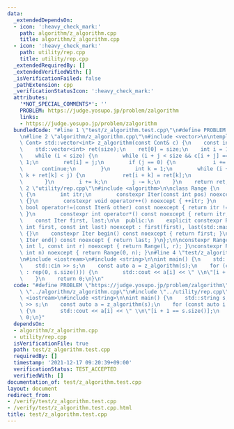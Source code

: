 ```yaml
---
data:
  _extendedDependsOn:
  - icon: ':heavy_check_mark:'
    path: algorithm/z_algorithm.cpp
    title: algorithm/z_algorithm.cpp
  - icon: ':heavy_check_mark:'
    path: utility/rep.cpp
    title: utility/rep.cpp
  _extendedRequiredBy: []
  _extendedVerifiedWith: []
  _isVerificationFailed: false
  _pathExtension: cpp
  _verificationStatusIcon: ':heavy_check_mark:'
  attributes:
    '*NOT_SPECIAL_COMMENTS*': ''
    PROBLEM: https://judge.yosupo.jp/problem/zalgorithm
    links:
    - https://judge.yosupo.jp/problem/zalgorithm
  bundledCode: "#line 1 \"test/z_algorithm.test.cpp\"\n#define PROBLEM \"https://judge.yosupo.jp/problem/zalgorithm\"\
    \n#line 2 \"algorithm/z_algorithm.cpp\"\n#include <vector>\n\ntemplate <class\
    \ Cont> std::vector<int> z_algorithm(const Cont& c) {\n    const int size = c.size();\n\
    \    std::vector<int> ret(size);\n    ret[0] = size;\n    int i = 1, j = 0;\n\
    \    while (i < size) {\n        while (i + j < size && c[i + j] == c[j]) j +=\
    \ 1;\n        ret[i] = j;\n        if (j == 0) {\n            i += 1;\n      \
    \      continue;\n        }\n        int k = 1;\n        while (i + k < size &&\
    \ k + ret[k] < j) {\n            ret[i + k] = ret[k];\n            k += 1;\n \
    \       }\n        i += k;\n        j -= k;\n    }\n    return ret;\n}\n#line\
    \ 2 \"utility/rep.cpp\"\n#include <algorithm>\n\nclass Range {\n    struct Iter\
    \ {\n        int itr;\n        constexpr Iter(const int pos) noexcept : itr(pos)\
    \ {}\n        constexpr void operator++() noexcept { ++itr; }\n        constexpr\
    \ bool operator!=(const Iter& other) const noexcept { return itr != other.itr;\
    \ }\n        constexpr int operator*() const noexcept { return itr; }\n    };\n\
    \    const Iter first, last;\n\n  public:\n    explicit constexpr Range(const\
    \ int first, const int last) noexcept : first(first), last(std::max(first, last))\
    \ {}\n    constexpr Iter begin() const noexcept { return first; }\n    constexpr\
    \ Iter end() const noexcept { return last; }\n};\n\nconstexpr Range rep(const\
    \ int l, const int r) noexcept { return Range(l, r); }\nconstexpr Range rep(const\
    \ int n) noexcept { return Range(0, n); }\n#line 4 \"test/z_algorithm.test.cpp\"\
    \n#include <iostream>\n#include <string>\n\nint main() {\n    std::string s;\n\
    \    std::cin >> s;\n    const auto a = z_algorithm(s);\n    for (const auto i\
    \ : rep(0, s.size())) {\n        std::cout << a[i] << \" \\n\"[i + 1 == s.size()];\n\
    \    }\n    return 0;\n}\n"
  code: "#define PROBLEM \"https://judge.yosupo.jp/problem/zalgorithm\"\n#include\
    \ \"../algorithm/z_algorithm.cpp\"\n#include \"../utility/rep.cpp\"\n#include\
    \ <iostream>\n#include <string>\n\nint main() {\n    std::string s;\n    std::cin\
    \ >> s;\n    const auto a = z_algorithm(s);\n    for (const auto i : rep(0, s.size()))\
    \ {\n        std::cout << a[i] << \" \\n\"[i + 1 == s.size()];\n    }\n    return\
    \ 0;\n}"
  dependsOn:
  - algorithm/z_algorithm.cpp
  - utility/rep.cpp
  isVerificationFile: true
  path: test/z_algorithm.test.cpp
  requiredBy: []
  timestamp: '2021-12-17 09:20:39+09:00'
  verificationStatus: TEST_ACCEPTED
  verifiedWith: []
documentation_of: test/z_algorithm.test.cpp
layout: document
redirect_from:
- /verify/test/z_algorithm.test.cpp
- /verify/test/z_algorithm.test.cpp.html
title: test/z_algorithm.test.cpp
---
```

